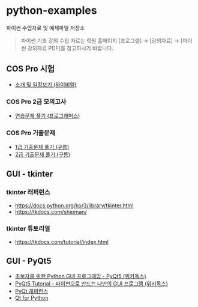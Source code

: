 # python-examples
파이썬 수업자료 및 예제파일 저장소

>파이썬 기초 강의 수업 자료는 학원 홈페이지 [프로그램] → [강의자료] → [파이썬 강의자료 PDF]를 참고하시기 바랍니다.

## COS Pro 시험
- [소개 및 일정보기 (와이비엠)](https://www.ybmit.com/cos_pro/cos_pro_info.jsp)

### COS Pro 2급 모의고사
- [연습문제 풀기 (프로그래머스)](https://school.programmers.co.kr/learn/courses/33/33-cos-pro-2%EA%B8%89-python-%EB%AA%A8%EC%9D%98%EA%B3%A0%EC%82%AC)

### COS Pro 기출문제
- [1급 기출문제 풀기 (구름)](https://edu.goorm.io/lecture/17299/cos-pro-1%EA%B8%89-%EA%B8%B0%EC%B6%9C%EB%AC%B8%EC%A0%9C-python)
- [2급 기출문제 풀기 (구름)](https://edu.goorm.io/lecture/17033/cos-pro-2%EA%B8%89-%EA%B8%B0%EC%B6%9C%EB%AC%B8%EC%A0%9C-python)


## GUI - tkinter

### tkinter 래퍼런스
- https://docs.python.org/ko/3/library/tkinter.html
- https://tkdocs.com/shipman/

### tkinter 튜토리얼
- https://tkdocs.com/tutorial/index.html

## GUI - PyQt5
 - [초보자를 위한 Python GUI 프로그래밍 - PyQt5 (위키독스)](https://wikidocs.net/35478)
 - [PyQt5 Tutorial - 파이썬으로 만드는 나만의 GUI 프로그램 (위키독스)](https://wikidocs.net/21849)
 - [PyQt 래퍼런스](https://www.riverbankcomputing.com/static/Docs/PyQt5/)
 - [Qt for Python](https://doc.qt.io/qtforpython-5/contents.html)

